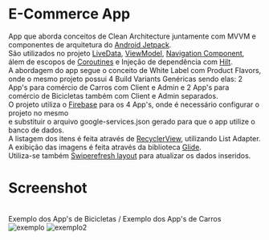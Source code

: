 # E-Commerce App
App que aborda conceitos de Clean Architecture juntamente com MVVM e componentes de arquitetura do [Android Jetpack](https://developer.android.com/jetpack?hl=pt-br). 
<br>São utilizados no projeto [LiveData](https://developer.android.com/topic/libraries/architecture/livedata?hl=pt-br), [ViewModel](https://developer.android.com/topic/libraries/architecture/viewmodel?hl=pt-br), [Navigation Component](https://developer.android.com/guide/navigation/navigation-getting-started), álem de escopos de [Coroutines](https://developer.android.com/topic/libraries/architecture/coroutines?hl=pt-br) e Injeção de dependência com [Hilt](https://developer.android.com/training/dependency-injection/hilt-android?hl=pt-br).
<br>A abordagem do app segue o conceito de White Label com Product Flavors, onde o mesmo projeto possui 4 Build Variants Genéricas sendo elas: 2 App's para comércio de Carros com Client e Admin e 2 App's para comércio de Bicicletas também com Client e Admin separados.
<br>O projeto utiliza o [Firebase](https://firebase.google.com/?hl=pt-br) para os 4 App's, onde é necessário configurar o projeto no mesmo
<br>e substituir o arquivo google-services.json gerado para que o app utilize o banco de dados.
<br>A listagem dos itens é feita através de [RecyclerView](https://developer.android.com/guide/topics/ui/layout/recyclerview?gclid=CjwKCAiAgbiQBhAHEiwAuQ6BktijAL5zFB3R9jZ8g8fB8mQ3iBRQaOV6jMsYr2l0iGXpuaBu9e4pqBoCWtwQAvD_BwE&gclsrc=aw.ds), utilizando List Adapter.
<br>A exibição das imagens é feita através da biblioteca [Glide](https://github.com/bumptech/glide).
<br>Utiliza-se também [Swiperefresh layout](https://developer.android.com/jetpack/androidx/releases/swiperefreshlayout?hl=pt-br) para atualizar os dados inseridos.
<br>
# Screenshot
<br>Exemplo dos App's de Bicicletas / Exemplo dos App's de Carros
<br>![exemplo](https://media0.giphy.com/media/rTPUGZvwbNrJuD5ATM/giphy.gif?cid=790b7611a562d84e303ee9800b6f3f0d76da52c268e18cde&rid=giphy.gif&ct=g)     ![exemplo2](https://media1.giphy.com/media/2ASEplGS47dFy7sBEh/giphy.gif?cid=790b76117cb309920cfac4ba51c45949504d8e0a5685bbde&rid=giphy.gif&ct=g)
